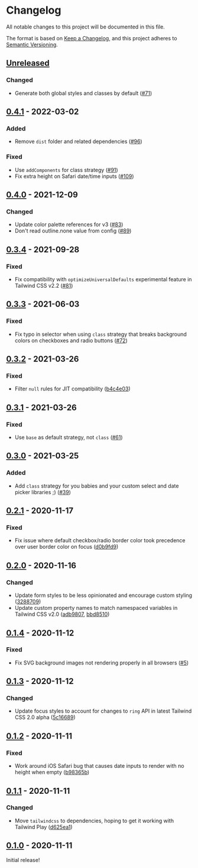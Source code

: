 # Changelog

All notable changes to this project will be documented in this file.

The format is based on [Keep a Changelog](https://keepachangelog.com/en/1.0.0/),
and this project adheres to [Semantic Versioning](https://semver.org/spec/v2.0.0.html).

## [Unreleased]

### Changed

- Generate both global styles and classes by default ([#71](https://github.com/tailwindlabs/tailwindcss-forms/pull/71))

## [0.4.1] - 2022-03-02

### Added

- Remove `dist` folder and related dependencies ([#96](https://github.com/tailwindlabs/tailwindcss-forms/pull/96))

### Fixed

- Use `addComponents` for class strategy ([#91](https://github.com/tailwindlabs/tailwindcss-forms/pull/91))
- Fix extra height on Safari date/time inputs  ([#109](https://github.com/tailwindlabs/tailwindcss-forms/pull/109))

## [0.4.0] - 2021-12-09

### Changed

- Update color palette references for v3 ([#83](https://github.com/tailwindlabs/tailwindcss-forms/pull/83))
- Don't read outline.none value from config ([#89](https://github.com/tailwindlabs/tailwindcss-forms/pull/89))

## [0.3.4] - 2021-09-28

### Fixed

- Fix compatibility with `optimizeUniversalDefaults` experimental feature in Tailwind CSS v2.2 ([#81](https://github.com/tailwindlabs/tailwindcss-forms/pull/81))

## [0.3.3] - 2021-06-03

### Fixed

- Fix typo in selector when using `class` strategy that breaks background colors on checkboxes and radio buttons ([#72](https://github.com/tailwindlabs/tailwindcss-forms/pull/72))

## [0.3.2] - 2021-03-26

### Fixed

- Filter `null` rules for JIT compatibility ([b4c4e03](https://github.com/tailwindlabs/tailwindcss-forms/commit/b4c4e039337c3a5599f5b6d9eabbcc8ab9e8c8d9))

## [0.3.1] - 2021-03-26

### Fixed

- Use `base` as default strategy, not `class` ([#61](https://github.com/tailwindlabs/tailwindcss-forms/pull/61))

## [0.3.0] - 2021-03-25

### Added

- Add `class` strategy for you babies and your custom select and date picker libraries ;) ([#39](https://github.com/tailwindlabs/tailwindcss-forms/pull/39))

## [0.2.1] - 2020-11-17

### Fixed

- Fix issue where default checkbox/radio border color took precedence over user border color on focus ([d0b9fd9](https://github.com/tailwindlabs/tailwindcss-forms/commit/d0b9fd9))

## [0.2.0] - 2020-11-16

### Changed

- Update form styles to be less opinionated and encourage custom styling ([3288709](https://github.com/tailwindlabs/tailwindcss-forms/commit/3288709b59f4101511ec19f30cb2dafe7738251e))
- Update custom property names to match namespaced variables in Tailwind CSS v2.0 ([adb9807](https://github.com/tailwindlabs/tailwindcss-forms/commit/adb98078fc830d0416cb5ea2c895e997d5f0a5ec), [bbd8510](https://github.com/tailwindlabs/tailwindcss-forms/commit/bbd85102ef4a402b3c39d997c025208a33694cc4))

## [0.1.4] - 2020-11-12

### Fixed

- Fix SVG background images not rendering properly in all browsers ([#5](https://github.com/tailwindlabs/tailwindcss-forms/pull/5))

## [0.1.3] - 2020-11-12

### Changed

- Update focus styles to account for changes to `ring` API in latest Tailwind CSS 2.0 alpha ([5c16689](https://github.com/tailwindlabs/tailwindcss-forms/commit/5c166896b06475832bd8364f9f3ef5c4baec585f))

## [0.1.2] - 2020-11-11

### Fixed

- Work around iOS Safari bug that causes date inputs to render with no height when empty ([b98365b](https://github.com/tailwindlabs/tailwindcss-forms/commit/b98365b903b586bfbe7a6ae745ba64b5d87e23e3))

## [0.1.1] - 2020-11-11

### Changed

- Move `tailwindcss` to dependencies, hoping to get it working with Tailwind Play ([d625ea1](https://github.com/tailwindlabs/tailwindcss-forms/commit/d625ea11bd111a4d8cde937e36f3d229ecdf7c6a))

## [0.1.0] - 2020-11-11

Initial release!

[unreleased]: https://github.com/tailwindlabs/tailwindcss-forms/compare/v0.4.1...HEAD
[0.4.1]: https://github.com/tailwindlabs/tailwindcss-forms/compare/v0.4.0...v0.4.1
[0.4.0]: https://github.com/tailwindlabs/tailwindcss-forms/compare/v0.3.3...v0.4.0
[0.3.4]: https://github.com/tailwindlabs/tailwindcss-forms/compare/v0.3.3...v0.3.4
[0.3.3]: https://github.com/tailwindlabs/tailwindcss-forms/compare/v0.3.2...v0.3.3
[0.3.2]: https://github.com/tailwindlabs/tailwindcss-forms/compare/v0.3.1...v0.3.2
[0.3.1]: https://github.com/tailwindlabs/tailwindcss-forms/compare/v0.3.0...v0.3.1
[0.3.0]: https://github.com/tailwindlabs/tailwindcss-forms/compare/v0.2.1...v0.3.0
[0.2.1]: https://github.com/tailwindlabs/tailwindcss-forms/compare/v0.2.0...v0.2.1
[0.2.0]: https://github.com/tailwindlabs/tailwindcss-forms/compare/v0.1.4...v0.2.0
[0.1.4]: https://github.com/tailwindlabs/tailwindcss-forms/compare/v0.1.3...v0.1.4
[0.1.3]: https://github.com/tailwindlabs/tailwindcss-forms/compare/v0.1.2...v0.1.3
[0.1.2]: https://github.com/tailwindlabs/tailwindcss-forms/compare/v0.1.1...v0.1.2
[0.1.1]: https://github.com/tailwindlabs/tailwindcss-forms/compare/v0.1.0...v0.1.1
[0.1.0]: https://github.com/tailwindlabs/tailwindcss-forms/releases/tag/v0.1.0
